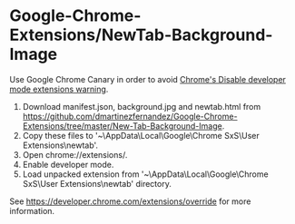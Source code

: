 # Google-Chrome-Extensions/NewTab-Background-Image

Use Google Chrome Canary in order to avoid [Chrome's Disable developer mode extensions warning](https://www.ghacks.net/2017/07/04/hide-chromes-disable-developer-mode-extensions-warning/).

1. Download manifest.json, background.jpg and newtab.html from https://github.com/dmartinezfernandez/Google-Chrome-Extensions/tree/master/New-Tab-Background-Image.
2. Copy these files to '~\AppData\Local\Google\Chrome SxS\User Extensions\newtab'.
3. Open chrome://extensions/.
4. Enable developer mode.
5. Load unpacked extension from '~\AppData\Local\Google\Chrome SxS\User Extensions\newtab' directory.

See https://developer.chrome.com/extensions/override for more information.
